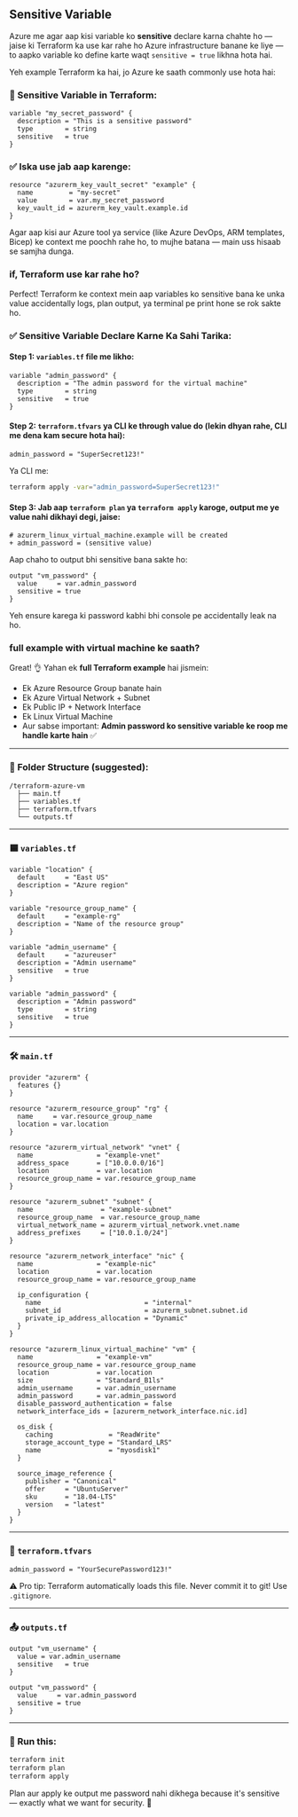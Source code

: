 ## Sensitive Variable

Azure me agar aap kisi variable ko **sensitive** declare karna chahte ho — jaise ki Terraform ka use kar rahe ho Azure infrastructure banane ke liye — to aapko variable ko define karte waqt `sensitive = true` likhna hota hai.

Yeh example Terraform ka hai, jo Azure ke saath commonly use hota hai:

### 🔐 Sensitive Variable in Terraform:
```hcl
variable "my_secret_password" {
  description = "This is a sensitive password"
  type        = string
  sensitive   = true
}
```

### ✅ Iska use jab aap karenge:
```hcl
resource "azurerm_key_vault_secret" "example" {
  name         = "my-secret"
  value        = var.my_secret_password
  key_vault_id = azurerm_key_vault.example.id
}
```

Agar aap kisi aur Azure tool ya service (like Azure DevOps, ARM templates, Bicep) ke context me poochh rahe ho, to mujhe batana — main uss hisaab se samjha dunga.


### if, Terraform use kar rahe ho?

Perfect! Terraform ke context mein aap variables ko sensitive bana ke unka value accidentally logs, plan output, ya terminal pe print hone se rok sakte ho.

### ✅ Sensitive Variable Declare Karne Ka Sahi Tarika:

#### Step 1: `variables.tf` file me likho:
```hcl
variable "admin_password" {
  description = "The admin password for the virtual machine"
  type        = string
  sensitive   = true
}
```

#### Step 2: `terraform.tfvars` ya CLI ke through value do (lekin dhyan rahe, CLI me dena kam secure hota hai):
```hcl
admin_password = "SuperSecret123!"
```

Ya CLI me:
```bash
terraform apply -var="admin_password=SuperSecret123!"
```

#### Step 3: Jab aap `terraform plan` ya `terraform apply` karoge, output me ye value **nahi** dikhayi degi, jaise:
```
# azurerm_linux_virtual_machine.example will be created
+ admin_password = (sensitive value)
```

Aap chaho to output bhi sensitive bana sakte ho:

```hcl
output "vm_password" {
  value     = var.admin_password
  sensitive = true
}
```

Yeh ensure karega ki password kabhi bhi console pe accidentally leak na ho.

### full example with virtual machine ke saath?

Great! 👌 Yahan ek **full Terraform example** hai jismein:

- Ek Azure Resource Group banate hain
- Ek Azure Virtual Network + Subnet
- Ek Public IP + Network Interface
- Ek Linux Virtual Machine
- Aur sabse important: **Admin password ko sensitive variable ke roop me handle karte hain** ✅

---

### 📁 Folder Structure (suggested):

```
/terraform-azure-vm
  ├── main.tf
  ├── variables.tf
  ├── terraform.tfvars
  └── outputs.tf
```

---

### 🟦 `variables.tf`

```hcl
variable "location" {
  default     = "East US"
  description = "Azure region"
}

variable "resource_group_name" {
  default     = "example-rg"
  description = "Name of the resource group"
}

variable "admin_username" {
  default     = "azureuser"
  description = "Admin username"
  sensitive   = true
}

variable "admin_password" {
  description = "Admin password"
  type        = string
  sensitive   = true
}
```

---

### 🛠️ `main.tf`

```hcl
provider "azurerm" {
  features {}
}

resource "azurerm_resource_group" "rg" {
  name     = var.resource_group_name
  location = var.location
}

resource "azurerm_virtual_network" "vnet" {
  name                = "example-vnet"
  address_space       = ["10.0.0.0/16"]
  location            = var.location
  resource_group_name = var.resource_group_name
}

resource "azurerm_subnet" "subnet" {
  name                 = "example-subnet"
  resource_group_name  = var.resource_group_name
  virtual_network_name = azurerm_virtual_network.vnet.name
  address_prefixes     = ["10.0.1.0/24"]
}

resource "azurerm_network_interface" "nic" {
  name                = "example-nic"
  location            = var.location
  resource_group_name = var.resource_group_name

  ip_configuration {
    name                          = "internal"
    subnet_id                     = azurerm_subnet.subnet.id
    private_ip_address_allocation = "Dynamic"
  }
}

resource "azurerm_linux_virtual_machine" "vm" {
  name                = "example-vm"
  resource_group_name = var.resource_group_name
  location            = var.location
  size                = "Standard_B1ls"
  admin_username      = var.admin_username
  admin_password      = var.admin_password
  disable_password_authentication = false
  network_interface_ids = [azurerm_network_interface.nic.id]

  os_disk {
    caching              = "ReadWrite"
    storage_account_type = "Standard_LRS"
    name                 = "myosdisk1"
  }

  source_image_reference {
    publisher = "Canonical"
    offer     = "UbuntuServer"
    sku       = "18.04-LTS"
    version   = "latest"
  }
}
```

---

### 📝 `terraform.tfvars`

```hcl
admin_password = "YourSecurePassword123!"
```

⚠️ Pro tip: Terraform automatically loads this file. Never commit it to git! Use `.gitignore`.

---

### 📤 `outputs.tf`

```hcl
output "vm_username" {
  value = var.admin_username
  sensitive   = true
}

output "vm_password" {
  value     = var.admin_password
  sensitive = true
}
```

---

### 🚀 Run this:

```bash
terraform init
terraform plan
terraform apply
```

Plan aur apply ke output me password nahi dikhega because it's sensitive — exactly what we want for security. 🔐

